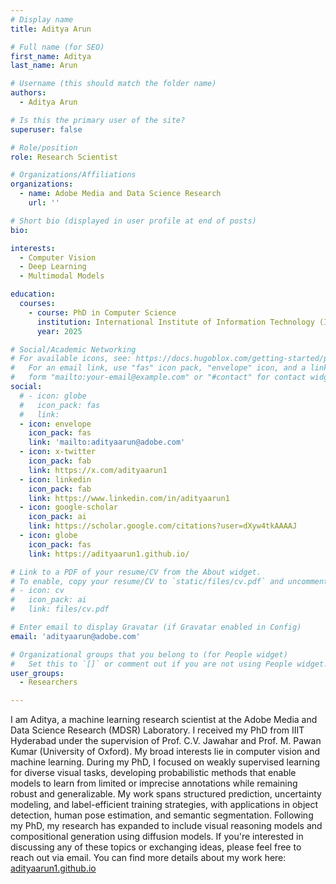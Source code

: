 ```yaml
---
# Display name
title: Aditya Arun

# Full name (for SEO)
first_name: Aditya
last_name: Arun

# Username (this should match the folder name)
authors:
  - Aditya Arun

# Is this the primary user of the site?
superuser: false

# Role/position
role: Research Scientist

# Organizations/Affiliations
organizations:
  - name: Adobe Media and Data Science Research
    url: ''

# Short bio (displayed in user profile at end of posts)
bio: 

interests:
  - Computer Vision
  - Deep Learning
  - Multimodal Models

education:
  courses:
    - course: PhD in Computer Science
      institution: International Institute of Information Technology (IIIT), Hyderabad
      year: 2025

# Social/Academic Networking
# For available icons, see: https://docs.hugoblox.com/getting-started/page-builder/#icons
#   For an email link, use "fas" icon pack, "envelope" icon, and a link in the
#   form "mailto:your-email@example.com" or "#contact" for contact widget.
social:
  # - icon: globe
  #   icon_pack: fas
  #   link: 
  - icon: envelope
    icon_pack: fas
    link: 'mailto:adityaarun@adobe.com'
  - icon: x-twitter
    icon_pack: fab
    link: https://x.com/adityaarun1
  - icon: linkedin
    icon_pack: fab
    link: https://www.linkedin.com/in/adityaarun1
  - icon: google-scholar
    icon_pack: ai
    link: https://scholar.google.com/citations?user=dXyw4tkAAAAJ
  - icon: globe
    icon_pack: fas
    link: https://adityaarun1.github.io/

# Link to a PDF of your resume/CV from the About widget.
# To enable, copy your resume/CV to `static/files/cv.pdf` and uncomment the lines below.
# - icon: cv
#   icon_pack: ai
#   link: files/cv.pdf

# Enter email to display Gravatar (if Gravatar enabled in Config)
email: 'adityaarun@adobe.com'

# Organizational groups that you belong to (for People widget)
#   Set this to `[]` or comment out if you are not using People widget.
user_groups:
  - Researchers

---
```

I am Aditya, a machine learning research scientist at the Adobe Media and Data Science Research (MDSR) Laboratory. I received my PhD from IIIT Hyderabad under the supervision of Prof. C.V. Jawahar and Prof. M. Pawan Kumar (University of Oxford). My broad interests lie in computer vision and machine learning. During my PhD, I focused on weakly supervised learning for diverse visual tasks, developing probabilistic methods that enable models to learn from limited or imprecise annotations while remaining robust and generalizable. My work spans structured prediction, uncertainty modeling, and label-efficient training strategies, with applications in object detection, human pose estimation, and semantic segmentation. Following my PhD, my research has expanded to include visual reasoning models and compositional generation using diffusion models. If you're interested in discussing any of these topics or exchanging ideas, please feel free to reach out via email. You can find more details about my work here: [adityaarun1.github.io](https://adityaarun1.github.io)